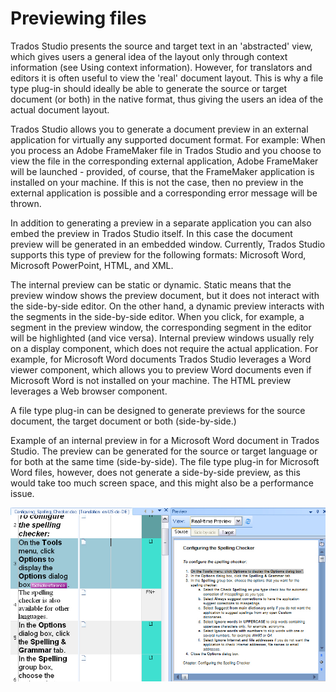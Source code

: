 Previewing files
====
Trados Studio presents the source and target text in an 'abstracted' view, which gives users a general idea of the layout only through context information (see Using context information). However, for translators and editors it is often useful to view the 'real' document layout. This is why a file type plug-in should ideally be able to generate the source or target document (or both) in the native format, thus giving the users an idea of the actual document layout.

Trados Studio allows you to generate a document preview in an external application for virtually any supported document format. For example: When you process an Adobe FrameMaker file in Trados Studio and you choose to view the file in the corresponding external application, Adobe FrameMaker will be launched - provided, of course, that the FrameMaker application is installed on your machine. If this is not the case, then no preview in the external application is possible and a corresponding error message will be thrown.

In addition to generating a preview in a separate application you can also embed the preview in Trados Studio itself. In this case the document preview will be generated in an embedded window. Currently, Trados Studio supports this type of preview for the following formats: Microsoft Word, Microsoft PowerPoint, HTML, and XML.

The internal preview can be static or dynamic. Static means that the preview window shows the preview document, but it does not interact with the side-by-side editor. On the other hand, a dynamic preview interacts with the segments in the side-by-side editor. When you click, for example, a segment in the preview window, the corresponding segment in the editor will be highlighted (and vice versa). Internal preview windows usually rely on a display component, which does not require the actual application. For example, for Microsoft Word documents Trados Studio leverages a Word viewer component, which allows you to preview Word documents even if Microsoft Word is not installed on your machine. The HTML preview leverages a Web browser component.

A file type plug-in can be designed to generate previews for the source document, the target document or both (side-by-side.)

Example of an internal preview in for a Microsoft Word document in Trados Studio. The preview can be generated for the source or target language or for both at the same time (side-by-side). The file type plug-in for Microsoft Word files, however, does not generate a side-by-side preview, as this would take too much screen space, and this might also be a performance issue.

<img style="display:block; " src="images/Preview01.jpg"/>